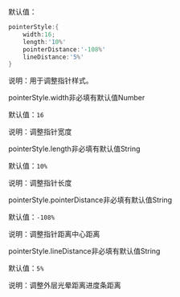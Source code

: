 默认值：

```d
pointerStyle:{
    width:16;
    length:'10%'
    pointerDistance:'-108%'
    lineDistance:'5%'
}
```

说明：用于调整指针样式。

<p class='ev_expand_title'>pointerStyle.width<span class='ev_expand_required'>非必填</span><span class='ev_expand_defaults'>有默认值</span><span class='ev_expand_type'>Number</span>
<p class='ev_expand_introduce'>默认值：<code>16</code>
<p class='ev_expand_introduce'>说明：调整指针宽度

<p class='ev_expand_title'>pointerStyle.length<span class='ev_expand_required'>非必填</span><span class='ev_expand_defaults'>有默认值</span><span class='ev_expand_type'>String</span>
<p class='ev_expand_introduce'>默认值：<code>10%</code>
<p class='ev_expand_introduce'>说明：调整指针长度

<p class='ev_expand_title'>pointerStyle.pointerDistance<span class='ev_expand_required'>非必填</span><span class='ev_expand_defaults'>有默认值</span><span class='ev_expand_type'>String</span>
<p class='ev_expand_introduce'>默认值：<code>-108%</code>
<p class='ev_expand_introduce'>说明：调整指针距离中心距离

<p class='ev_expand_title'>pointerStyle.lineDistance<span class='ev_expand_required'>非必填</span><span class='ev_expand_defaults'>有默认值</span><span class='ev_expand_type'>String</span>
<p class='ev_expand_introduce'>默认值：<code>5%</code>
<p class='ev_expand_introduce'>说明：调整外层光晕距离进度条距离
